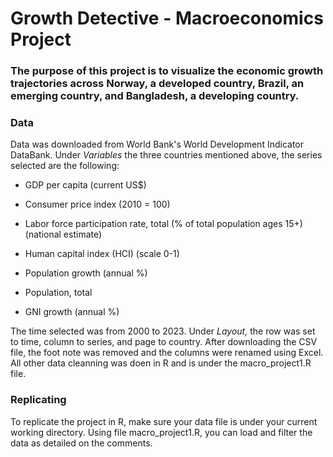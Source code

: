 # Growth Detective - Macroeconomics Project

### The purpose of this project is to visualize the economic growth trajectories across Norway, a developed country, Brazil, an emerging country, and Bangladesh, a developing country.

### Data

Data was downloaded from World Bank's World Development Indicator DataBank. Under *Variables* the three countries mentioned above, the series selected are the following:

-   GDP per capita (current US\$)

-   Consumer price index (2010 = 100)

-   Labor force participation rate, total (% of total population ages 15+) (national estimate)

-   Human capital index (HCI) (scale 0-1)

-   Population growth (annual %)

-   Population, total

-   GNI growth (annual %)

The time selected was from 2000 to 2023. Under *Layout,* the row was set to time, column to series, and page to country. After downloading the CSV file, the foot note was removed and the columns were renamed using Excel. All other data cleanning was doen in R and is under the macro_project1.R file. 

### Replicating
To replicate the project in R, make sure your data file is under your current working directory. Using file macro_project1.R, you can load and filter the data as detailed on the comments. 

